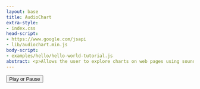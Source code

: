 ```yaml
---
layout: base
title: AudioChart
extra-style:
- index.css
head-script:
- https://www.google.com/jsapi
- lib/audiochart.min.js
body-script:
- examples/hello/hello-world-tutorial.js
abstract: <p>Allows the user to explore charts on web pages using sound and the keyboard rather than, or in conjunction with, visually and with the mouse.  The code is <a href="https://github.com/matatk/audiochart">developed on GitHub</a> and can easily be added to any page containing charts (or HTML tables or JSON data).  A <a href="examples/hello/">tutorial</a> and <a href="examples/gallery/">examples</a> are available.</p>
---
```

<div id="chartContainer">
	<div id="chart"></div>
	<button id="play">Play or Pause</button>
</div>

